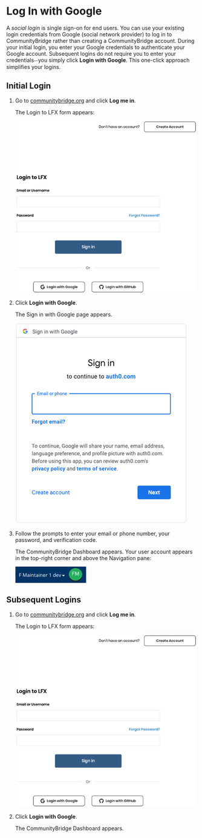 # Log In with Google
A _social login_ is single sign-on for end users. You can use your existing login credentials from Google (social network provider) to log in to CommunityBridge rather than creating a CommunityBridge account. During your initial login, you enter your Google credentials to authenticate your Google account. Subsequent logins do not require you to enter your credentials⏤you simply click **Login with Google**. This one-click approach simplifies your logins.

## Initial Login

1. Go to [communitybridge.org](https://communitybridge.org/) and  click **Log me in**.

   The Login to LFX form appears:

   ![Login to LFX](imgs/LFX-Login-to-LFX.png)

1. Click **Login with Google**.

   The Sign in with Google page appears.

   ![Google Sign in](imgs/LFX-Sign-in-with-Google.png)

1. Follow the prompts to enter your email or phone number, your password, and verification code.

   The CommunityBridge Dashboard appears. Your user account appears in the top-right corner and above the Navigation pane:

   ![Sign In Role](imgs/LFX-Sign-In-Role-Identification.png)

## Subsequent Logins

1. Go to [communitybridge.org](https://communitybridge.org/) and  click **Log me in**.

   The Login to LFX form appears:

   ![Login to LFX](imgs/LFX-Login-to-LFX.png)

1. Click **Login with Google**.

   The CommunityBridge Dashboard appears.
